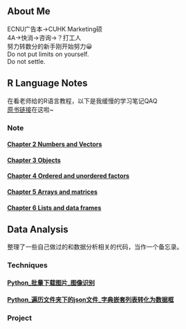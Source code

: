 ## About Me

ECNU广告本→CUHK Marketing硕  
4A→快消→咨询→？打工人  
努力转数分的新手刚开始努力😀  
Do not put limits on yourself.  
Do not settle.


## R Language Notes
在看老师给的R语言教程，以下是我缓慢的学习笔记QAQ  
[原书链接](https://cran.r-project.org/doc/manuals/r-release/R-intro.pdf)在这啦~
### Note
#### [Chapter 2 Numbers and Vectors](https://github.com/Anran-He/anranhe.github.io/blob/gh-pages/Chapter2%20numbers%20and%20vectors.md)
#### [Chapter 3 Objects](https://github.com/Anran-He/anranhe.github.io/blob/gh-pages/Chapter3%20objects.md)
#### [Chapter 4 Ordered and unordered factors](https://github.com/Anran-He/anranhe.github.io/blob/gh-pages/Chapter%204%20ordered%20and%20unordered%20factors.md)
#### [Chapter 5 Arrays and matrices](https://github.com/Anran-He/anranhe.github.io/blob/gh-pages/Chapter%205%20arrays%20and%20matrices.md)
#### [Chapter 6 Lists and data frames](https://github.com/Anran-He/anranhe.github.io/blob/gh-pages/Chapter%206%20lists%20and%20data%20frames.md)

## Data Analysis
整理了一些自己做过的和数据分析相关的代码，当作一个备忘录。
### Techniques
#### [Python_批量下载图片_图像识别](https://github.com/Anran-He/anranhe.github.io/blob/gh-pages/%E6%89%B9%E9%87%8F%E4%B8%8B%E8%BD%BD%E5%9B%BE%E7%89%87_%E5%9B%BE%E5%83%8F%E8%AF%86%E5%88%AB.md)
#### [Python_遍历文件夹下的json文件_字典嵌套列表转化为数据框](https://github.com/Anran-He/anranhe.github.io/blob/gh-pages/%E9%81%8D%E5%8E%86%E6%96%87%E4%BB%B6%E5%A4%B9%E4%B8%8B%E7%9A%84json%E6%96%87%E4%BB%B6_%E5%AD%97%E5%85%B8%E5%B5%8C%E5%A5%97%E5%88%97%E8%A1%A8%E8%BD%AC%E5%8C%96%E4%B8%BA%E6%95%B0%E6%8D%AE%E6%A1%86.md)
### Project
